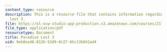 ```yaml
---
content_type: resource
description: This is a resource file that contains information regarding paradise
  lost 3.
file: https://ol-ocw-studio-app-production.s3.amazonaws.com/courses/21l-705-major-authors-rewriting-genesis-paradise-lost-and-twentieth-century-fantasy-spring-2009/9eb8ead6812653d98c2765c13b042ad4_MIT21L_705S09_early_1668b.pdf
file_type: application/pdf
resourcetype: Document
title: Paradise Lost 3
uid: 9eb8ead6-8126-53d9-8c27-65c13b042ad4
---
```

